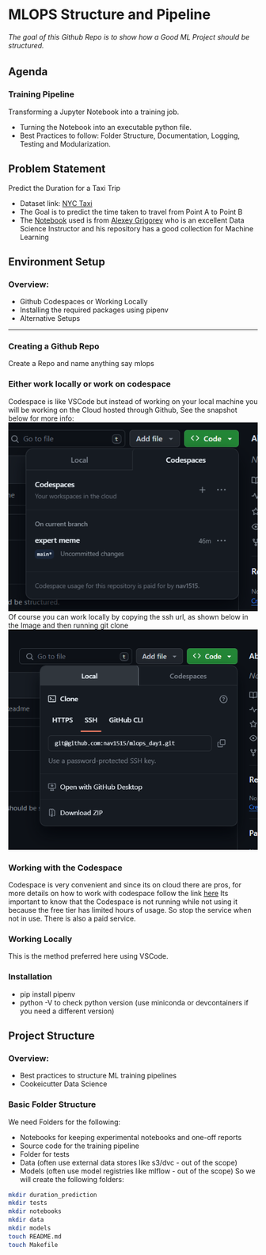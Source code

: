 # MLOPS Structure and Pipeline
###### The goal of this Github Repo is to show how a Good ML Project should be structured.

## Agenda
### Training Pipeline
Transforming a Jupyter Notebook into a training job.
- Turning the Notebook into an executable python file.
- Best Practices to follow: Folder Structure, Documentation, Logging, Testing and Modularization.

## Problem Statement
Predict the Duration for a Taxi Trip
- Dataset link:
[NYC Taxi](https://www.nyc.gov/site/tlc/about/tlc-trip-record-data.page)
- The Goal is to predict the time taken to travel from Point A to Point B
- The [Notebook](https://github.com/alexeygrigorev/ml-engineering-contsructor-workshop/blob/main/01-train/duration-prediction-starter.ipynb) used is from [Alexey Grigorev](https://github.com/alexeygrigorev) who is an excellent Data Science Instructor and his repository has a good collection for Machine Learning

## Environment Setup
### Overview:
- Github Codespaces or Working Locally
- Installing the required packages using pipenv
- Alternative Setups
--- 
### Creating a Github Repo
Create a Repo and name anything say mlops

### Either work locally or work on codespace
Codespace is like VSCode but instead of working on your local machine you will be working on the Cloud hosted through Github, See the snapshot below for more info:
![Codespace](./images/codespace.png)
Of course you can work locally by copying the ssh url, as shown below in the Image and then running git clone <your ssh url here>
![Work Locally](./images/working_local.png)

### Working with the Codespace
Codespace is very convenient and since its on cloud there are pros, for more details on how to work with codespace follow the link [here](https://docs.github.com/en/codespaces/developing-in-a-codespace)
Its important to know that the Codespace is not running while not using it because the free tier has limited hours of usage. So stop the service when not in use. There is also a paid service.

### Working Locally
This is the method preferred here using VSCode.

### Installation
- pip install pipenv
- python -V to check python version (use miniconda or devcontainers if you need a different version)

## Project Structure
### Overview:
- Best practices to structure ML training pipelines
- Cookeicutter Data Science

### Basic Folder Structure
We need Folders for the following:
- Notebooks for keeping experimental notebooks and one-off reports
- Source code for the training pipeline
- Folder for tests
- Data (often use external data stores like s3/dvc - out of the scope)
- Models (often use model registries like mlflow - out of the scope)
So we will create the following folders:
```bash
mkdir duration_prediction
mkdir tests
mkdir notebooks
mkdir data
mkdir models
touch README.md
touch Makefile
```
